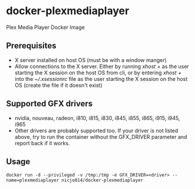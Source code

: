# docker-plexmediaplayer
Plex Media Player Docker Image

## Prerequisites
* X server installed on host OS (must be with a window manger)
* Allow connections to the X server. Either by running *xhost +* as the user starting the X session on the host OS from cli, or by entering *xhost +* into the *~/.xsessionrc* file as the user starting the X session on the host OS (create the file if it doesn't exist)

## Supported GFX drivers
* nvidia, nouveau, radeon, i810, i815, i830, i845, i855, i865, i915, i945, i965
* Other drivers are probably supported too. If your driver is not listed above, try to run the container without the GFX_DRIVER parameter and report back if it works.


## Usage
```
docker run -d --privileged -v /tmp:/tmp -e GFX_DRIVER=<driver> --name=plexmediaplayer nicjo814/docker-plexmediaplayer
```
